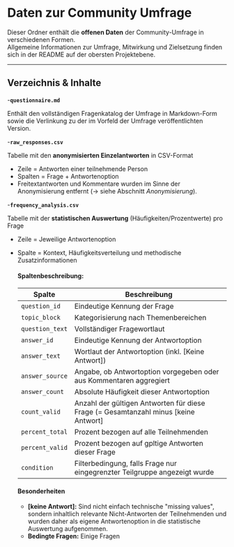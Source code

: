 # Daten zur Community Umfrage

Dieser Ordner enthält die **offenen Daten** der Community-Umfrage in verschiedenen Formen.  
Allgemeine Informationen zur Umfrage, Mitwirkung und Zielsetzung finden sich in der README auf der obersten Projektebene.

---

## Verzeichnis & Inhalte

-**`questionnaire.md`**

Enthält den vollständigen Fragenkatalog der Umfrage in Markdown-Form sowie die Verlinkung zu der im Vorfeld der Umfrage veröffentlichten Version.

-**`raw_responses.csv`**  

  Tabelle mit den **anonymisierten Einzelantworten** in CSV-Format
  - Zeile = Antworten einer teilnehmende Person
  - Spalten = Frage + Antwortenoption
  - Freitextantworten und Kommentare wurden im Sinne der Anonymisierung entfernt (→ siehe Abschnitt *Anonymisierung*).

-**`frequency_analysis.csv`**

  Tabelle mit der **statistischen Auswertung** (Häufigkeiten/Prozentwerte) pro Frage  
  - Zeile = Jeweilige Antwortenoption
  - Spalte = Kontext, Häufigkeitsverteilung und methodische Zusatzinformationen  
    #### Spaltenbeschreibung:  
      | Spalte | Beschreibung |
      |--------|-------------|
      | `question_id` | Eindeutige Kennung der Frage|
      | `topic_block` | Kategorisierung nach Themenbereichen |
      | `question_text` | Vollständiger Fragewortlaut |
      | `answer_id` | Eindeutige Kennung der Antwortoption
      | `answer_text` | Wortlaut der Antwortoption (inkl. [Keine Antwort]) |
      | `answer_source` | Angabe, ob Antwortoption vorgegeben oder aus Kommentaren aggregiert |
      | `answer_count` | Absolute Häufigkeit dieser Antwortoption |
      | `count_valid`| Anzahl der gültigen Antworten für diese Frage (= Gesamtanzahl minus [keine Antwort] |
      | `percent_total` | Prozent bezogen auf alle Teilnehmenden |
      | `percent_valid` | Prozent bezogen auf gpltige Antworten dieser Frage
      | `condition` | Filterbedingung, falls Frage nur eingegrenzter Teilgruppe angezeigt wurde |
  
    #### Besonderheiten
    - **[keine Antwort]:** Sind nicht einfach technische "missing values", sondern inhaltlich relevante Nicht-Antworten der Teilnehmenden und wurden daher als eigene Antwortenoption in die statistische Auswertung aufgenommen.
    - **Bedingte Fragen:** Einige Fragen 
